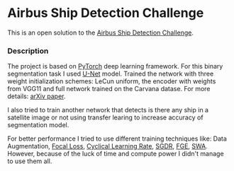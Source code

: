 # Airbus Ship Detection Challenge

This is an open solution to the [Airbus Ship Detection Challenge](https://www.kaggle.com/c/airbus-ship-detection).

### Description
The project is based on [PyTorch](http://pytorch.org/) deep learning framework. For this binary segmentation task I used [U-Net](https://arxiv.org/abs/1505.04597) model. Trained the network with three weight initialization schemes: LeCun uniform, the encoder with weights from VGG11 and full network trained on the Carvana datase. For more details: [arXiv paper](https://arxiv.org/abs/1801.05746).

I also tried to train another network that detects is there any ship in a satellite image or not using transfer learing to increase accuracy of segmentation model.

For better performance I tried to use different training techniques like: Data Augmentation, [Focal Loss](https://arxiv.org/abs/1708.02002), [Cyclical Learning Rate](https://arxiv.org/abs/1506.01186), [SGDR](https://arxiv.org/abs/1608.03983), [FGE](https://arxiv.org/abs/1802.10026), [SWA](https://arxiv.org/abs/1803.05407). However, because of the luck of time and compute power I didn't manage to use them all.
